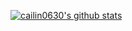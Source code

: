 [![cailin0630's github stats](https://github-readme-stats.vercel.app/api?username=cailin0630)](https://github.com/anuraghazra/github-readme-stats)
